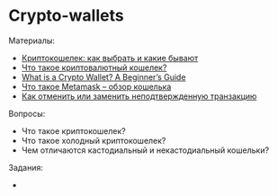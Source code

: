 # Crypto-wallets

Материалы:

* [Криптокошелек: как выбрать и какие бывают](https://vc.ru/crypto/324164-kriptokoshelek-kak-vybrat-i-kakie-byvayut)
* [Что такое криптовалютный кошелек?](https://academy.binance.com/ru/articles/crypto-wallet-types-explained)
* [What is a Crypto Wallet? A Beginner’s Guide](https://crypto.com/university/crypto-wallets)
* [Что такое Metamask – обзор кошелька](https://vc.ru/u/903848-egor-polyanskiy/326240-chto-takoe-metamask-obzor-koshelka)
* [Как отменить или заменить неподтвержденную транзакцию](https://academy.binance.com/ru/articles/how-to-cancel-or-replace-a-pending-ethereum-transaction)


Вопросы:

* Что такое криптокошелек?
* Что такое холодный криптокошелек?
* Чем отличаются кастодиальный и некастодиальный кошельки?

Задания:

*

